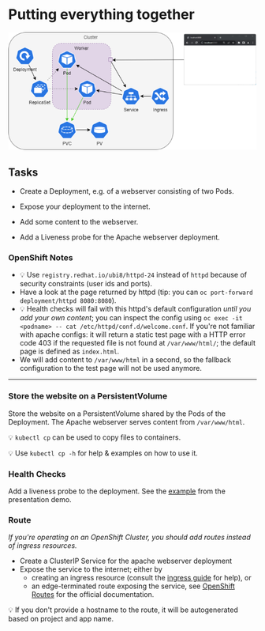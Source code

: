 # Putting everything together 
![end goal](kubernetes/end-goal.png)

## Tasks

- Create a Deployment, e.g. of a  webserver consisting of two Pods.
- Expose your deployment to the internet.

- Add some content to the webserver.
- Add a Liveness probe for the Apache webserver deployment.

### OpenShift Notes

- 💡 Use `registry.redhat.io/ubi8/httpd-24` instead of `httpd` because of security constraints (user ids and ports). 
- Have a look at the page returned by httpd (tip: you can `oc port-forward deployment/httpd 8080:8080`).
- 💡 Health checks will fail with this httpd's default configuration *until you add your own content*; you can inspect the config using `oc exec -it <podname> -- cat /etc/httpd/conf.d/welcome.conf`.  If you're not familiar with apache configs: it will return a static test page with a HTTP error code 403 if the requested file is not found at `/var/www/html/`; the default page is defined as `index.html`. 
- We will add content to `/var/www/html` in a second, so the fallback configuration to the test page will not be used anymore.
---


### Store the website on a PersistentVolume

Store the website on a PersistentVolume shared by the Pods of the Deployment. The Apache webserver serves content from `/var/www/html`.

💡 `kubectl cp` can be used to copy files to containers.

💡 Use `kubectl cp -h` for help & examples on how to use it.

### Health Checks

Add a liveness probe to the deployment. See the [example](presentation-demo/probes/probe_liveness.yaml) from the presentation demo.

### Route

*If you're operating on an OpenShift Cluster, you should add routes instead of ingress resources.*

- Create a ClusterIP Service for the apache webserver deployment
- Expose the service to the internet; either by
    - creating an ingress resource (consult the [ingress guide](./kubernetes-ingress.md) for help), or
    - an edge-terminated route exposing the service, see [OpenShift Routes](https://docs.openshift.com/container-platform/4.16/networking/routes/route-configuration.html#nw-creating-a-route_route-configuration) for the official documentation.

💡 If you don't provide a hostname to the route, it will be autogenerated based on project and app name.

